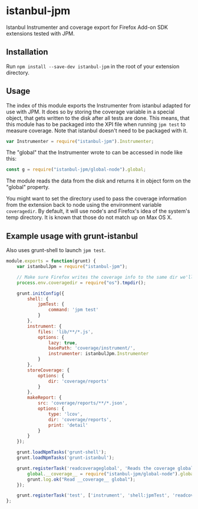 # istanbul-jpm
Istanbul Instrumenter and coverage export for Firefox Add-on SDK extensions
tested with JPM.

## Installation
Run `npm install --save-dev istanbul-jpm` in the root of your extension directory.

## Usage
The index of this module exports the Instrumenter from istanbul adapted for use
with JPM. It does so by storing the coverage variable in a special object, that
gets written to the disk after all tests are done. This means, that this module
has to be packaged into the XPI file when running `jpm test` to measure coverage.
Note that istanbul doesn't need to be packaged with it.
```js
var Instrumenter = require("istanbul-jpm").Instrumenter;
```

The "global" that the Instrumenter wrote to can be accessed in node like this:
```js
const g = require("istanbul-jpm/global-node").global;
```
The module reads the data from the disk and returns it in object form on the
"global" property.

You might want to set the directory used to pass the coverage information from
the extension back to node using the environment variable `coveragedir`. By
default, it will use node's and Firefox's idea of the system's temp directory.
It is known that those do not match up on Max OS X.

## Example usage with grunt-istanbul

Also uses grunt-shell to launch `jpm test`.
```js
module.exports = function(grunt) {
    var istanbulJpm = require("istanbul-jpm");

    // Make sure Firefox writes the coverage info to the same dir we'll read from.
    process.env.coveragedir = require("os").tmpdir();

    grunt.initConfig({
        shell: {
            jpmTest: {
                command: 'jpm test'
            }
        },
        instrument: {
            files: 'lib/**/*.js',
            options: {
                lazy: true,
                basePath: 'coverage/instrument/',
                instrumenter: istanbulJpm.Instrumenter
            }
        },
        storeCoverage: {
            options: {
                dir: 'coverage/reports'
            }
        },
        makeReport: {
            src: 'coverage/reports/**/*.json',
            options: {
                type: 'lcov',
                dir: 'coverage/reports',
                print: 'detail'
            }
        }
    });

    grunt.loadNpmTasks('grunt-shell');
    grunt.loadNpmTasks('grunt-istanbul');

    grunt.registerTask('readcoverageglobal', 'Reads the coverage global JPM wrote', function() {
        global.__coverage__ = require("istanbul-jpm/global-node").global.__coverage__;
        grunt.log.ok("Read __coverage__ global");
    });

    grunt.registerTask('test', ['instrument', 'shell:jpmTest', 'readcoverageglobal', 'storeCoverage', 'makeReport']);
};
```
